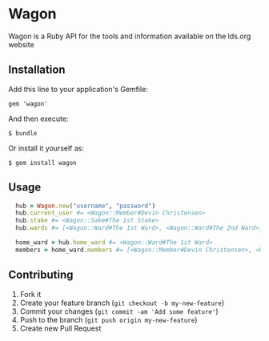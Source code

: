 # Wagon

Wagon is a Ruby API for the tools and information available on the lds.org website

## Installation

Add this line to your application's Gemfile:

    gem 'wagon'

And then execute:

    $ bundle

Or install it yourself as:

    $ gem install wagon

## Usage

```ruby
  hub = Wagon.new("username", "password")
  hub.current_user #= <Wagon::Member#Devin Christensen>
  hub.stake #= <Wagon::Sake#The 1st Stake>
  hub.wards #= [<Wagon::Ward#The 1st Ward>, <Wagon::Ward#The 2nd Ward>, ... ]

  home_ward = hub.home_ward #= <Wagon::Ward#The 1st Ward>
  members = home_ward.members #= [<Wagon::Member#Devin Christensen>, <Wagon::Member#Yukihiro Matsumoto>, ...]
```

## Contributing

1. Fork it
2. Create your feature branch (`git checkout -b my-new-feature`)
3. Commit your changes (`git commit -am 'Add some feature'`)
4. Push to the branch (`git push origin my-new-feature`)
5. Create new Pull Request
